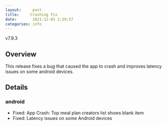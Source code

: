 ```yaml
---
layout:     post
title:     Crashing Fix
date:       2021-12-03 1:29:57
categories: info
---
```


v7.9.3

## Overview
This release fixes a bug that caused the app to crash and improves latency issues on some android devices.


## Details
 
### android
* Fixed: App Crash: Top meal plan creators list shows blank item
* Fixed: Latency issues on some Android devices
